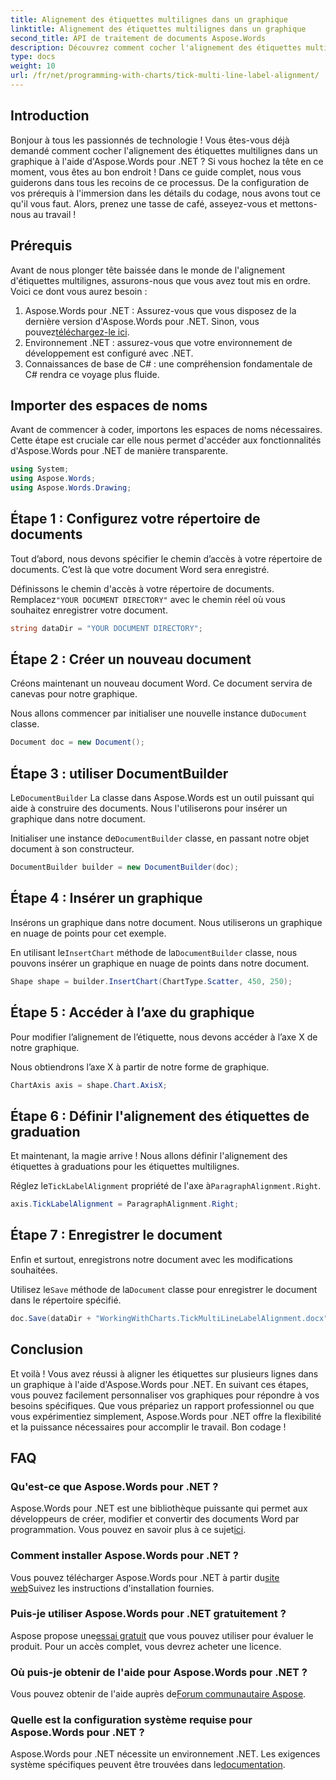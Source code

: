 ```yaml
---
title: Alignement des étiquettes multilignes dans un graphique
linktitle: Alignement des étiquettes multilignes dans un graphique
second_title: API de traitement de documents Aspose.Words
description: Découvrez comment cocher l'alignement des étiquettes multilignes dans un graphique à l'aide d'Aspose.Words pour .NET grâce à notre guide détaillé étape par étape. Parfait pour les développeurs de tous niveaux.
type: docs
weight: 10
url: /fr/net/programming-with-charts/tick-multi-line-label-alignment/
---
```

## Introduction

Bonjour à tous les passionnés de technologie ! Vous êtes-vous déjà demandé comment cocher l'alignement des étiquettes multilignes dans un graphique à l'aide d'Aspose.Words pour .NET ? Si vous hochez la tête en ce moment, vous êtes au bon endroit ! Dans ce guide complet, nous vous guiderons dans tous les recoins de ce processus. De la configuration de vos prérequis à l'immersion dans les détails du codage, nous avons tout ce qu'il vous faut. Alors, prenez une tasse de café, asseyez-vous et mettons-nous au travail !

## Prérequis

Avant de nous plonger tête baissée dans le monde de l'alignement d'étiquettes multilignes, assurons-nous que vous avez tout mis en ordre. Voici ce dont vous aurez besoin :

1.  Aspose.Words pour .NET : Assurez-vous que vous disposez de la dernière version d'Aspose.Words pour .NET. Sinon, vous pouvez[téléchargez-le ici](https://releases.aspose.com/words/net/).
2. Environnement .NET : assurez-vous que votre environnement de développement est configuré avec .NET.
3. Connaissances de base de C# : une compréhension fondamentale de C# rendra ce voyage plus fluide.

## Importer des espaces de noms

Avant de commencer à coder, importons les espaces de noms nécessaires. Cette étape est cruciale car elle nous permet d'accéder aux fonctionnalités d'Aspose.Words pour .NET de manière transparente.

```csharp
using System;
using Aspose.Words;
using Aspose.Words.Drawing;
```

## Étape 1 : Configurez votre répertoire de documents

Tout d’abord, nous devons spécifier le chemin d’accès à votre répertoire de documents. C’est là que votre document Word sera enregistré.


 Définissons le chemin d'accès à votre répertoire de documents. Remplacez`"YOUR DOCUMENT DIRECTORY"` avec le chemin réel où vous souhaitez enregistrer votre document.

```csharp
string dataDir = "YOUR DOCUMENT DIRECTORY";
```

## Étape 2 : Créer un nouveau document

Créons maintenant un nouveau document Word. Ce document servira de canevas pour notre graphique.

 Nous allons commencer par initialiser une nouvelle instance du`Document` classe.

```csharp
Document doc = new Document();
```

## Étape 3 : utiliser DocumentBuilder

 Le`DocumentBuilder` La classe dans Aspose.Words est un outil puissant qui aide à construire des documents. Nous l'utiliserons pour insérer un graphique dans notre document.

 Initialiser une instance de`DocumentBuilder` classe, en passant notre objet document à son constructeur.

```csharp
DocumentBuilder builder = new DocumentBuilder(doc);
```

## Étape 4 : Insérer un graphique

Insérons un graphique dans notre document. Nous utiliserons un graphique en nuage de points pour cet exemple.

 En utilisant le`InsertChart` méthode de la`DocumentBuilder` classe, nous pouvons insérer un graphique en nuage de points dans notre document.

```csharp
Shape shape = builder.InsertChart(ChartType.Scatter, 450, 250);
```

## Étape 5 : Accéder à l’axe du graphique

Pour modifier l’alignement de l’étiquette, nous devons accéder à l’axe X de notre graphique.

Nous obtiendrons l’axe X à partir de notre forme de graphique.

```csharp
ChartAxis axis = shape.Chart.AxisX;
```

## Étape 6 : Définir l'alignement des étiquettes de graduation

Et maintenant, la magie arrive ! Nous allons définir l'alignement des étiquettes à graduations pour les étiquettes multilignes.

 Réglez le`TickLabelAlignment` propriété de l'axe à`ParagraphAlignment.Right`.

```csharp
axis.TickLabelAlignment = ParagraphAlignment.Right;
```

## Étape 7 : Enregistrer le document

Enfin et surtout, enregistrons notre document avec les modifications souhaitées.

 Utilisez le`Save` méthode de la`Document` classe pour enregistrer le document dans le répertoire spécifié.

```csharp
doc.Save(dataDir + "WorkingWithCharts.TickMultiLineLabelAlignment.docx");
```

## Conclusion

Et voilà ! Vous avez réussi à aligner les étiquettes sur plusieurs lignes dans un graphique à l'aide d'Aspose.Words pour .NET. En suivant ces étapes, vous pouvez facilement personnaliser vos graphiques pour répondre à vos besoins spécifiques. Que vous prépariez un rapport professionnel ou que vous expérimentiez simplement, Aspose.Words pour .NET offre la flexibilité et la puissance nécessaires pour accomplir le travail. Bon codage !

## FAQ

### Qu'est-ce que Aspose.Words pour .NET ?

 Aspose.Words pour .NET est une bibliothèque puissante qui permet aux développeurs de créer, modifier et convertir des documents Word par programmation. Vous pouvez en savoir plus à ce sujet[ici](https://reference.aspose.com/words/net/).

### Comment installer Aspose.Words pour .NET ?

 Vous pouvez télécharger Aspose.Words pour .NET à partir du[site web](https://releases.aspose.com/words/net/)Suivez les instructions d'installation fournies.

### Puis-je utiliser Aspose.Words pour .NET gratuitement ?

 Aspose propose une[essai gratuit](https://releases.aspose.com/) que vous pouvez utiliser pour évaluer le produit. Pour un accès complet, vous devrez acheter une licence.

### Où puis-je obtenir de l'aide pour Aspose.Words pour .NET ?

 Vous pouvez obtenir de l'aide auprès de[Forum communautaire Aspose](https://forum.aspose.com/c/words/8).

### Quelle est la configuration système requise pour Aspose.Words pour .NET ?

 Aspose.Words pour .NET nécessite un environnement .NET. Les exigences système spécifiques peuvent être trouvées dans le[documentation](https://reference.aspose.com/words/net/).